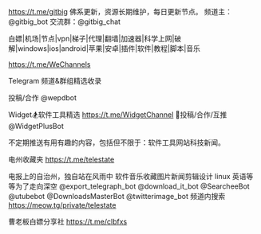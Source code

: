 https://t.me/gitbig
佛系更新，资源长期维护，每日更新节点。
频道主：@gitbig_bot  交流群：@gitbig_chat

白嫖|机场|节点|vpn|梯子|代理|翻墙|加速器|科学上网|破解|windows|ios|android|苹果|安卓|插件|软件|教程|脚本|音乐


https://t.me/WeChannels

Telegram 频道&群组精选收录 

投稿/合作 @wepdbot


Widget🏂软件工具精选
https://t.me/WidgetChannel
📮投稿/合作/互推 @WidgetPlusBot

不定期推送有用有趣的内容，包括但不限于：软件工具网站科技新闻。


电州收藏夹
https://t.me/telestate

电报上的自治州，独自站在风雨中
软件音乐收藏图片新闻剪辑设计 linux 英语等等为了走向深空
@export_telegraph_bot
@download_it_bot
@SearcheeBot
@utubebot
@DownloadsMasterBot
@twitterimage_bot
频道内搜索
https://meow.tg/private/telestate




曹老板白嫖分享社
https://t.me/clbfxs